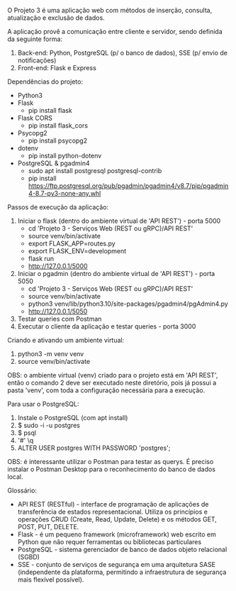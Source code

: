 O Projeto 3 é uma aplicação web com métodos de inserção, consulta, atualização e exclusão de dados.

A aplicação provê a comunicação entre cliente e servidor, sendo definida da seguinte forma:

1. Back-end: Python, PostgreSQL (p/ o banco de dados), SSE (p/ envio de notificações)
2. Front-end: Flask e Express

Dependências do projeto:
- Python3
- Flask
  - pip install flask
- Flask CORS
  - pip install flask_cors
- Psycopg2
  - pip install psycopg2
- dotenv
  - pip install python-dotenv
- PostgreSQL & pgadmin4
  - sudo apt install postgresql postgresql-contrib
  - pip install https://ftp.postgresql.org/pub/pgadmin/pgadmin4/v8.7/pip/pgadmin4-8.7-py3-none-any.whl

Passos de execução da aplicação:
1. Iniciar o flask (dentro do ambiente virtual de 'API REST') - porta 5000
   - cd 'Projeto 3 - Serviços Web (REST ou gRPC)/API REST'
   - source venv/bin/activate
   - export FLASK_APP=routes.py
   - export FLASK_ENV=development
   - flask run
   - http://127.0.0.1/5000
2. Iniciar o pgadmin (dentro do ambiente virtual de 'API REST') - porta 5050
   - cd 'Projeto 3 - Serviços Web (REST ou gRPC)/API REST'
   - source venv/bin/activate
   - python3 venv/lib/python3.10/site-packages/pgadmin4/pgAdmin4.py
   - http://127.0.0.1/5050
3. Testar queries com Postman
4. Executar o cliente da aplicação e testar queries - porta 3000

Criando e ativando um ambiente virtual:

1. python3 -m venv venv
2. source venv/bin/activate

OBS: o ambiente virtual (venv) criado para o projeto está em 'API REST', então o comando 2 deve ser executado neste diretório, pois já possui a pasta 'venv', com toda a configuração necessária para a execução.

Para usar o PostgreSQL:
1. Instale o PostgreSQL (com apt install)
2. $ sudo -i -u postgres
3. $ psql
4. '#' \q
5. ALTER USER postgres WITH PASSWORD 'postgres';

OBS: é interessante utilizar o Postman para testar as querys. É preciso instalar o Postman Desktop para o reconhecimento do banco de dados local.

Glossário:
- API REST (RESTful) - interface de programação de aplicações de transferência de estados representacional. Utiliza os princípios e operações CRUD (Create, Read, Update, Delete) e os métodos GET, POST, PUT, DELETE.
- Flask - é um pequeno framework (microframework) web escrito em Python que não requer ferramentas ou bibliotecas particulares
- PostgreSQL - sistema gerenciador de banco de dados objeto relacional (SGBD)
- SSE - conjunto de serviços de segurança em uma arquitetura SASE (independente da plataforma, permitindo a infraestrutura de segurança mais flexível possível).
